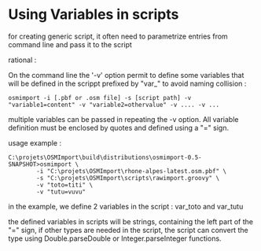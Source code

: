 # Using Variables in scripts


for creating generic script, it often need to parametrize entries from command line and pass it to the script

rational :

On the command line the '-v' option permit to define some variables that will be defined in the scrippt prefixed by "var_" to avoid naming collision :

    osmimport -i [.pbf or .osm file] -s [script path] -v "variable1=content" -v "variable2=othervalue" -v .... -v ...

multiple variables can be passed in repeating the -v option. All variable definition must be enclosed by quotes and defined using a "=" sign.


usage example :

    C:\projets\OSMImport\build\distributions\osmimport-0.5-SNAPSHOT>osmimport \ 
    		-i "C:\projets\OSMImport\rhone-alpes-latest.osm.pbf" \
    		-s "C:\projets\OSMImport\scripts\rawimport.groovy" \
    		-v "toto=titi" \
    		-v "tutu=vuvu"

in the example, we define 2 variables in the script : var_toto and var_tutu

the defined variables in scripts will be strings, containing the left part of the "=" sign, if other types are needed in the script, the script can convert the type using Double.parseDouble or Integer.parseInteger functions.
